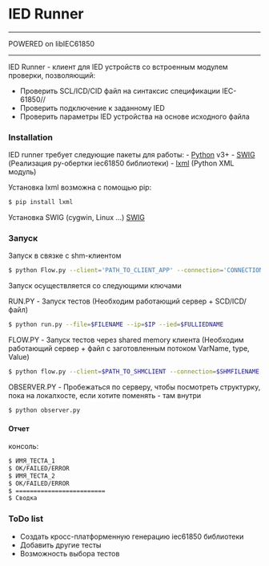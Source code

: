 # IED Runner

****************************************
POWERED on libIEC61850
****************************************


IED Runner - клиент для IED устройств со встроенным модулем проверки, позволяющий:

  - Проверить SCL/ICD/CID файл на синтаксис спецификации IEC-61850//
  - Проверить подключение к заданному IED
  - Проверить параметры IED устройства на основе исходного файла

### Installation
IED runner требует следующие пакеты для работы: 
     -  [Python](https://python.org/) v3+
     -  [SWIG](http://www.swig.org//) (Реализация py-обертки iec61850 библиотеки)
     -  [lxml](http://lxml.de/)  (Python XML модуль)

Установка lxml возможна с помощью pip:
```sh
$ pip install lxml
```
Установка SWIG (cygwin, Linux ...)
[SWIG](http://www.swig.org/download.html)


### Запуск

Запуск в связке с shm-клиентом

```sh
$ python Flow.py --client='PATH_TO_CLIENT_APP' --connection='CONNECTION_NAME' --file='PATH_TO_TESTING_FLOW_FILE' --repeat=N_TIMES --timeout=N_MICROSECONDS
```

Запуск осуществляется со следующими ключами

RUN.PY - Запуск тестов (Необходим работающий сервер + SCD/ICD/ файл)
```sh
$ python run.py --file=$FILENAME --ip=$IP --ied=$FULLIEDNAME
```

FLOW.PY - Запуск тестов через shared memory клиента (Необходим работающий сервер + файл с заготовленным потоком VarName, type, Value)
```sh
$ python flow.py --client=$PATH_TO_SHMCLIENT --connection=$SHMFILENAME --file=$PATH_TO_FLOW_FILE
```

OBSERVER.PY - Пробежаться по серверу, чтобы посмотреть структурку, пока на локалхосте, если хотите поменять - там внутри
```sh
$ python observer.py
```

#### Отчет
консоль:
```sh
$ ИМЯ_ТЕСТА_1
$ OK/FAILED/ERROR
$ ИМЯ_ТЕСТА_2
$ OK/FAILED/ERROR
$ =========================
$ Сводка
```


### ToDo list

 - Создать кросс-платформенную генерацию iec61850 библиотеки
 - Добавить другие тесты 
 - Возможность выбора тестов